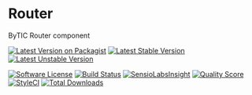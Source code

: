# Router
ByTIC Router component

[![Latest Version on Packagist](https://img.shields.io/packagist/v/bytic/router.svg?style=flat-square)](https://packagist.org/packages/bytic/router)
[![Latest Stable Version](https://poser.pugx.org/bytic/router/v/stable)](https://packagist.org/packages/bytic/router)
[![Latest Unstable Version](https://poser.pugx.org/bytic/router/v/unstable)](https://packagist.org/packages/bytic/router)

[![Software License](https://img.shields.io/badge/license-MIT-brightgreen.svg?style=flat-square)](LICENSE)
[![Build Status](https://img.shields.io/travis/bytic/router/master.svg?style=flat-square)](https://travis-ci.org/bytic/framework)
[![SensioLabsInsight](https://insight.sensiolabs.com/projects/92329f47-7940-4b14-91e9-45330b887bdd/mini.png)](https://insight.sensiolabs.com/projects/92329f47-7940-4b14-91e9-45330b887bdd)
[![Quality Score](https://img.shields.io/scrutinizer/g/bytic/router.svg?style=flat-square)](https://scrutinizer-ci.com/g/bytic/router)
[![StyleCI](https://styleci.io/repos/119902214/shield?branch=master)](https://styleci.io/repos/119902214)
[![Total Downloads](https://img.shields.io/packagist/dt/bytic/router.svg?style=flat-square)](https://packagist.org/packages/bytic/router)
